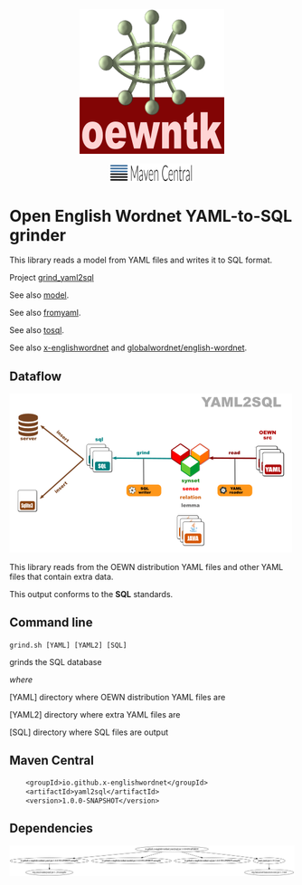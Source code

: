 <p align="center">
<img width="256" height="256" src="images/oewntk.png" alt="XEWN">
</p>
<p align="center">
<img width="150"src="images/mavencentral.png" alt="MavenCentral">
</p>

# Open English Wordnet YAML-to-SQL grinder

This library reads a model from YAML files and writes it to SQL format.

Project [grind_yaml2sql](https://github.com/x-englishwordnet/grind_yaml2sql)

See also [model](https://github.com/x-englishwordnet/model/blob/master/README.md).

See also [fromyaml](https://github.com/x-englishwordnet/fromyaml/blob/master/README.md).

See also [tosql](https://github.com/x-englishwordnet/tosql/blob/master/README.md).

See also [x-englishwordnet](https://github.com/x-englishwordnet) and [globalwordnet/english-wordnet](https://github.com/globalwordnet/english-wordnet).

## Dataflow

![Dataflow1](images/dataflow_yaml2sql.png  "Dataflow")

This library reads from the OEWN distribution YAML files and other YAML files that contain extra data.

This output conforms to the **SQL** standards.

## Command line

`grind.sh [YAML] [YAML2] [SQL]`

grinds the SQL database

*where*

[YAML]    directory where OEWN distribution YAML files are

[YAML2]  directory where extra YAML files are

[SQL]      directory where SQL files are output

## Maven Central

		<groupId>io.github.x-englishwordnet</groupId>
		<artifactId>yaml2sql</artifactId>
		<version>1.0.0-SNAPSHOT</version>

## Dependencies

![Dependencies](images/grind-yaml2sql.png  "Dataflow")
